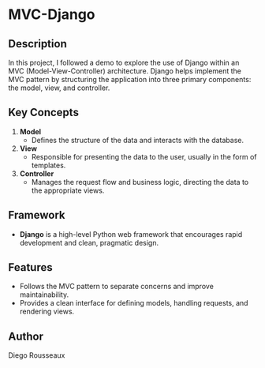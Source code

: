 # MVC-Django

## Description  
In this project, I followed a demo to explore the use of Django within an MVC (Model-View-Controller) architecture. Django helps implement the MVC pattern by structuring the application into three primary components: the model, view, and controller.

## Key Concepts  
1. **Model**  
   - Defines the structure of the data and interacts with the database.
2. **View**  
   - Responsible for presenting the data to the user, usually in the form of templates.
3. **Controller**  
   - Manages the request flow and business logic, directing the data to the appropriate views.

## Framework  
- **Django** is a high-level Python web framework that encourages rapid development and clean, pragmatic design.

## Features  
- Follows the MVC pattern to separate concerns and improve maintainability.
- Provides a clean interface for defining models, handling requests, and rendering views.

## Author  
Diego Rousseaux

